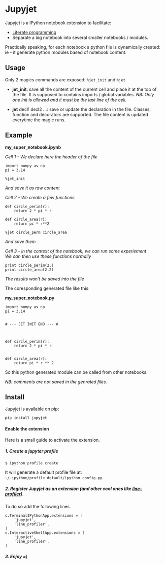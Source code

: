 Jupyjet
=======

Jupyjet is a IPython notebook extension to facilitate:

* [Literate programming](https://en.wikipedia.org/wiki/Literate_programming)
* Separate a big notebook into several smaller notebooks / modules.

Practically speaking, for each notebook a python file is dynamically created:<br>
ie - it generate python modules based of notebook content.



Usage
--------

Only 2 magics commands are exposed: `%jet_init` and `%jet`

* **jet_init**: save all the content of the current cell and place it at the top of the file.
It is supposed to contains imports / global variables.
*NB: Only one init is allowed and it must be the last line of the cell.*

* **jet** decl1 decl2 ...: save or update the declaration in the file.
Classes, function and decorators are supported.
The file content is updated everytime the magic runs.


Example
------------


**my_super_notebook.ipynb**

*Cell 1 - We declare here the header of the file*

```
import numpy as np
pi = 3.14

%jet_init
```
*And save it as raw content*


*Cell 2 - We create a few functions*

```
def circle_perim(r):
	return 2 * pi * r

def circle_area(r):
	return pi * r**2

%jet circle_perm circle_area
```
*And save them*


*Cell 3 - in the context of the notebook, we can run some experiement*<br>
*We can then use these functions normally*
```
print circle_perim(2.)
print circle_area(2.2)
```
*The results won't be saved into the file*


The coresponding generated file like this:


**my_super_notebook.py**
```
import numpy as np
pi = 3.14


# --- JET INIT END --- #



def circle_perim(r):
    return 2 * pi * r


def circle_area(r):
    return pi * r ** 2
```

So this python generated module can be called from other notebooks.

*NB: comments are not saved in the genrated files.*


Install
---------
Jupyjet is available on pip:

```
pip install jupyjet
```


#### Enable the extension

Here is a small guide to activate the extension.

##### 1. Create a jupyter profile

`$ ipython profile create`

It will generate a default profile file at: `~/.ipython/profile_default/ipython_config.py`.


##### 2. Register Jupyjet as an extension (and other cool ones like [line-profiler](https://github.com/rkern/line_profiler)).

To do so add the following lines.

```
c.TerminalIPythonApp.extensions = [
    'jupyjet',
    'line_profiler',
]
c.InteractiveShellApp.extensions = [
    'jupyjet',
    'line_profiler',
]
```

##### 3. Enjoy =)
